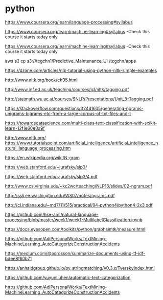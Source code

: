 # python

https://www.coursera.org/learn/language-processing#syllabus  

https://www.coursera.org/learn/machine-learning#syllabus -Check this course it starts today only

https://www.coursera.org/learn/machine-learning#syllabus -Check this course it starts today only 

aws s3 cp s3://tcgchn1/Predictive_Maintenance_UI /tcgchn/apps

https://dzone.com/articles/nlp-tutorial-using-python-nltk-simple-examples 

http://www.nltk.org/book/ch05.html

http://www.inf.ed.ac.uk/teaching/courses/icl/nltk/tagging.pdf

http://statmath.wu.ac.at/courses/SNLP/Presentations/Unit_3-Tagging.pdf

https://stackoverflow.com/questions/32441605/generating-ngrams-unigrams-bigrams-etc-from-a-large-corpus-of-txt-files-and-t

https://towardsdatascience.com/multi-class-text-classification-with-scikit-learn-12f1e60e0a9f

http://www.nltk.org/ 
https://www.tutorialspoint.com/artificial_intelligence/artificial_intelligence_natural_language_processing.htm 

 https://en.wikipedia.org/wiki/N-gram 
 
 https://web.stanford.edu/~jurafsky/slp3/
 
 https://web.stanford.edu/~jurafsky/slp3/4.pdf

http://www.cs.virginia.edu/~kc2wc/teaching/NLP16/slides/02-ngram.pdf

http://ssli.ee.washington.edu/WS07/notes/ngrams.pdf

http://cl.indiana.edu/~md7/11/515/practical/04-python4/python4-2x3.pdf

https://github.com/hse-aml/natural-language-processing/blob/master/week1/week1-MultilabelClassification.ipynb

https://docs.eyesopen.com/toolkits/python/graphsimtk/measure.html

https://github.com/AdiPersonalWorks/TextMining-MachineLearning_AutoCategorizeConstructionAccidents

https://medium.com/@acrosson/summarize-documents-using-tf-idf-bdee8f60b71


https://anhaidgroup.github.io/py_stringmatching/v0.3.x/TverskyIndex.html

https://github.com/yuyunliuhen/automatic-text-categorization

https://github.com/AdiPersonalWorks/TextMining-MachineLearning_AutoCategorizeConstructionAccidents
